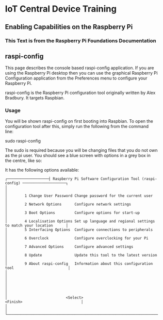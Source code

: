 # IoT Central Device Training
## Enabling Capabilities on the Raspberry Pi

### This Text is from the Raspberry Pi Foundations Documentation

## raspi-config
This page describes the console based raspi-config application. If you are using the Raspberry Pi desktop then you can use the graphical Raspberry Pi Configuration application from the Preferences menu to configure your Raspberry Pi.

raspi-config is the Raspberry Pi configuration tool originally written by Alex Bradbury. It targets Raspbian.

### Usage
You will be shown raspi-config on first booting into Raspbian. To open the configuration tool after this, simply run the following from the command line:

sudo raspi-config

The sudo is required because you will be changing files that you do not own as the pi user.
You should see a blue screen with options in a grey box in the centre, like so:


It has the following options available:

```
┌───────────────────┤ Raspberry Pi Software Configuration Tool (raspi-config) ────────────────────┐
│                                                                                                 │
│        1 Change User Password Change password for the current user                              │
│        2 Network Options      Configure network settings                                        │
│        3 Boot Options         Configure options for start-up                                    │
│        4 Localisation Options Set up language and regional settings to match your location      │
│        5 Interfacing Options  Configure connections to peripherals                              │
│        6 Overclock            Configure overclocking for your Pi                                │
│        7 Advanced Options     Configure advanced settings                                       │
│        8 Update               Update this tool to the latest version                            │
│        9 About raspi-config   Information about this configuration tool                         │
│                                                                                                 │
│                                                                                                 │
│                                                                                                 │
│                           <Select>                           <Finish>                           │
│                                                                                                 │
└─────────────────────────────────────────────────────────────────────────────────────────────────┘
```
